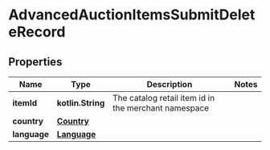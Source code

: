 
# AdvancedAuctionItemsSubmitDeleteRecord

## Properties
| Name | Type | Description | Notes |
| ------------ | ------------- | ------------- | ------------- |
| **itemId** | **kotlin.String** | The catalog retail item id in the merchant namespace |  |
| **country** | [**Country**](Country.md) |  |  |
| **language** | [**Language**](Language.md) |  |  |



